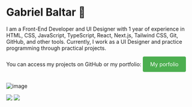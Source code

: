 # Gabriel Baltar 🤙

<p>I am a Front-End Developer and UI Designer with 1 year of experience in HTML, CSS, JavaScript, TypeScript, React, Next.js, Tailwind CSS, Git, GitHub, and other tools. Currently, I work as a UI Designer and practice programming through practical projects.</p>

<p>You can access my projects on GitHub or my portfolio: <a href="https://www.gabrielbaltar.com.br/" style="background-color: #4CAF50; color: white; padding: 12px 20px; text-align: center; text-decoration: none; display: inline-block; border-radius: 4px; cursor: pointer;" target="_blank">My porfolio</a></p>

##

![image]({https://img.shields.io/badge/HTML5-E34F26?style=for-the-badge&logo=html5&logoColor=white})

<!--[![Anurag's GitHub stats](https://github-readme-stats.vercel.app/api?username=gabrielbaltar)](https://github.com/gabrielbaltar/github-readme-stats)-->


<img src="https://img.shields.io/badge/Codeship-004466?style=for-the-badge&logo=Codeship&logoColor=white" /> 

<img src="https://img.shields.io/badge/altium%20designer-A5915F?style=for-the-badge&logo=altium%20designer&logoColor=white" /> 
